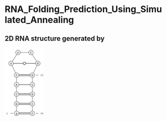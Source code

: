 # RNA_Folding_Prediction_Using_Simulated_Annealing

## 2D RNA structure generated by 
![Test Image 1](UUCG_tetraloop_NMR.png)
